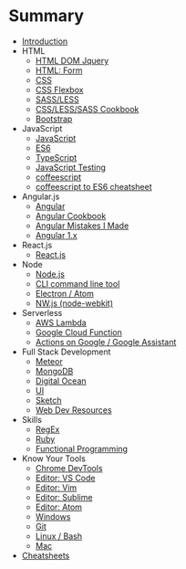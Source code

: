# Summary

* [Introduction](README.md)
* HTML
    * [HTML DOM Jquery](HTML_DOM_JQuery.md)
    * [HTML: Form](html_form.md)
    * [CSS](CSS.md)
    * [CSS Flexbox](CSS_Flexbox.md)
    * [SASS/LESS](CSS_SASS.md)
    * [CSS/LESS/SASS Cookbook](CSS_Cookbook.md)
    * [Bootstrap](Bootstrap.md)
* JavaScript
    * [JavaScript](javascript.md)
    * [ES6](ES6.md)
    * [TypeScript](typescript.md)
    * [JavaScript Testing](JavaScript_Testing.md)
    * [coffeescript](coffeescript.md)
    * [coffeescript to ES6 cheatsheet](coffeescript_to_es6.md)
* Angular.js
    * [Angular](Angular.md)
    * [Angular Cookbook](Angular_Cookbook.md)
    * [Angular Mistakes I Made](Angular_MIM.md)
    * [Angular 1.x](Angular_js_1.x.md)
* React.js
    * [React.js](reactjs.md)
* Node
    * [Node.js](node.md)
    * [CLI command line tool](cli.md)
    * [Electron / Atom](Electron.md)
    * [NW.js \(node-webkit\)](nw.md)
* Serverless
    * [AWS Lambda](aws_lambda.md)
    * [Google Cloud Function](google_cloud_function.md)
    * [Actions on Google / Google Assistant](actions_on_google.md)
* Full Stack Development
    * [Meteor](meteor.md)
    * [MongoDB](mongodb.md)
    * [Digital Ocean](DigitalOcean.md)
    * [UI](ui_domain.md)
    * [Sketch](sketch.md)
    * [Web Dev Resources](web_dev_resources.md)
* Skills
    * [RegEx](RegEx.md)
    * [Ruby](Ruby.md)
    * [Functional Programming](functional_programming.md)
* Know Your Tools
    * [Chrome DevTools](DevTools.md)
    * [Editor: VS Code](editor_vs_code.md)
    * [Editor: Vim](editor_vim.md)
    * [Editor: Sublime](editor_sublime.md)
    * [Editor: Atom](editor_atom.md)
    * [Windows](development_tools.md)
    * [Git](git.md)
    * [Linux / Bash](linux_bash.md)
    * [Mac](mac.md)
* [Cheatsheets](Cheatsheets/README.md)


